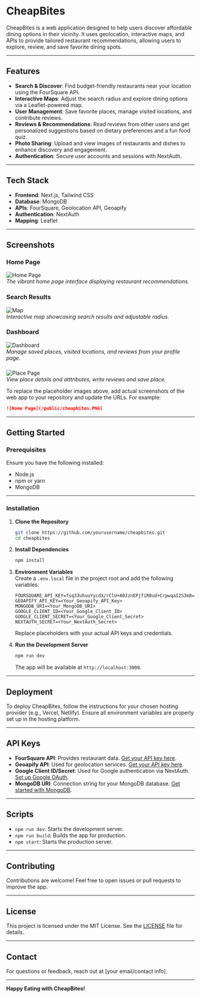 # CheapBites

CheapBites is a web application designed to help users discover affordable dining options in their vicinity. It uses geolocation, interactive maps, and APIs to provide tailored restaurant recommendations, allowing users to explore, review, and save favorite dining spots.

---

## Features

- **Search & Discover**: Find budget-friendly restaurants near your location using the FourSquare API.
- **Interactive Maps**: Adjust the search radius and explore dining options via a Leaflet-powered map.
- **User Management**: Save favorite places, manage visited locations, and contribute reviews.
- **Reviews & Recommendations**: Read reviews from other users and get personalized suggestions based on dietary preferences and a fun food quiz.
- **Photo Sharing**: Upload and view images of restaurants and dishes to enhance discovery and engagement.
- **Authentication**: Secure user accounts and sessions with NextAuth.

---

## Tech Stack

- **Frontend**: Next.js, Tailwind CSS
- **Database**: MongoDB
- **APIs**: FourSquare, Geolocation API, Geoapify
- **Authentication**: NextAuth
- **Mapping**: Leaflet

---

## Screenshots

### Home Page

![Home Page](/public/cheapbites4.PNG)  
_The vibrant home page interface displaying restaurant recommendations._

### Search Results

![Map](/public/cheapbites2.png)  
_Interactive map showcasing search results and adjustable radius._

### Dashboard

![Dashboard](/public/reviews.PNG)  
_Manage saved places, visited locations, and reviews from your profile page._

###

![Place Page](/public/page.PNG)  
_View place details and atttributes, write reviews and save place._

To replace the placeholder images above, add actual screenshots of the web app to your repository and update the URLs. For example:

```markdown
![Home Page](/public/cheapbites.PNG)
```

---

## Getting Started

### Prerequisites

Ensure you have the following installed:

- Node.js
- npm or yarn
- MongoDB

---

### Installation

1. **Clone the Repository**

   ```bash
   git clone https://github.com/yourusername/cheapbites.git
   cd cheapbites
   ```

2. **Install Dependencies**

   ```bash
   npm install
   ```

3. **Environment Variables**  
   Create a `.env.local` file in the project root and add the following variables:

   ```plaintext
   FOURSQUARE_API_KEY=fsq33uhuuYycdX/rClU+A0JznEPjfiR0ud+CrpwqaI2S3m8=
   GEOAPIFY_API_KEY=<Your_Geoapify_API_Key>
   MONGODB_URI=<Your_MongoDB_URI>
   GOOGLE_CLIENT_ID=<Your_Google_Client_ID>
   GOOGLE_CLIENT_SECRET=<Your_Google_Client_Secret>
   NEXTAUTH_SECRET=<Your_NextAuth_Secret>
   ```

   Replace placeholders with your actual API keys and credentials.

4. **Run the Development Server**
   ```bash
   npm run dev
   ```
   The app will be available at `http://localhost:3000`.

---

## Deployment

To deploy CheapBites, follow the instructions for your chosen hosting provider (e.g., Vercel, Netlify). Ensure all environment variables are properly set up in the hosting platform.

---

## API Keys

- **FourSquare API**: Provides restaurant data. [Get your API key here](https://developer.foursquare.com/docs).
- **Geoapify API**: Used for geolocation services. [Get your API key here](https://www.geoapify.com/).
- **Google Client ID/Secret**: Used for Google authentication via NextAuth. [Set up Google OAuth](https://console.cloud.google.com/).
- **MongoDB URI**: Connection string for your MongoDB database. [Get started with MongoDB](https://www.mongodb.com/).

---

## Scripts

- `npm run dev`: Starts the development server.
- `npm run build`: Builds the app for production.
- `npm start`: Starts the production server.

---

## Contributing

Contributions are welcome! Feel free to open issues or pull requests to improve the app.

---

## License

This project is licensed under the MIT License. See the [LICENSE](LICENSE) file for details.

---

## Contact

For questions or feedback, reach out at [your email/contact info].

---

**Happy Eating with CheapBites!**
